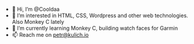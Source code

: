 - 👋 Hi, I’m @Cooldaa
- 👀 I’m interested in HTML, CSS, Wordpress and other web technologies. Also Monkey C lately
- 🌱 I’m currently learning Monkey C, building watch faces for Garmin
- 📫 Reach me on petr@kulich.io

<!---
Cooldaa/Cooldaa is a ✨ special ✨ repository because its `README.md` (this file) appears on your GitHub profile.
You can click the Preview link to take a look at your changes.
--->
